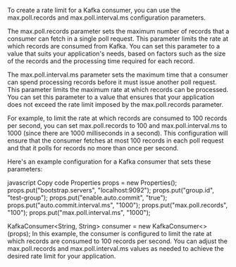 To create a rate limit for a Kafka consumer, you can use the max.poll.records and max.poll.interval.ms configuration parameters.

The max.poll.records parameter sets the maximum number of records that a consumer can fetch in a single poll request. This parameter limits the rate at which records are consumed from Kafka. You can set this parameter to a value that suits your application's needs, based on factors such as the size of the records and the processing time required for each record.

The max.poll.interval.ms parameter sets the maximum time that a consumer can spend processing records before it must issue another poll request. This parameter limits the maximum rate at which records can be processed. You can set this parameter to a value that ensures that your application does not exceed the rate limit imposed by the max.poll.records parameter.

For example, to limit the rate at which records are consumed to 100 records per second, you can set max.poll.records to 100 and max.poll.interval.ms to 1000 (since there are 1000 milliseconds in a second). This configuration will ensure that the consumer fetches at most 100 records in each poll request and that it polls for records no more than once per second.

Here's an example configuration for a Kafka consumer that sets these parameters:

javascript
Copy code
Properties props = new Properties();
props.put("bootstrap.servers", "localhost:9092");
props.put("group.id", "test-group");
props.put("enable.auto.commit", "true");
props.put("auto.commit.interval.ms", "1000");
props.put("max.poll.records", "100");
props.put("max.poll.interval.ms", "1000");

KafkaConsumer<String, String> consumer = new KafkaConsumer<>(props);
In this example, the consumer is configured to limit the rate at which records are consumed to 100 records per second. You can adjust the max.poll.records and max.poll.interval.ms values as needed to achieve the desired rate limit for your application.
